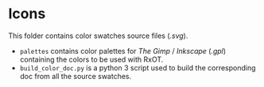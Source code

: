 # Icons

This folder contains color swatches source files (*.svg*).

- `palettes` contains color palettes for *The Gimp* / *Inkscape* (*.gpl*) containing the colors to be used with RxOT.
- `build_color_doc.py` is a python 3 script used to build the corresponding doc from all the source swatches.